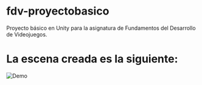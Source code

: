 # fdv-proyectobasico

Proyecto básico en Unity para la asignatura de Fundamentos del Desarrollo de Videojuegos.

# La escena creada es la siguiente:
![Demo](demo.gif)
